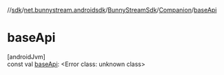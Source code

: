 //[sdk](../../../../index.md)/[net.bunnystream.androidsdk](../../index.md)/[BunnyStreamSdk](../index.md)/[Companion](index.md)/[baseApi](base-api.md)

# baseApi

[androidJvm]\
const val [baseApi](base-api.md): <!---  GfmCommand {"@class":"org.jetbrains.dokka.gfm.ResolveLinkGfmCommand","dri":{"packageName":"","classNames":"<Error class: unknown class>","callable":null,"target":{"@class":"org.jetbrains.dokka.links.PointingToDeclaration"},"extra":null}} --->&lt;Error class: unknown class&gt;<!--- --->
